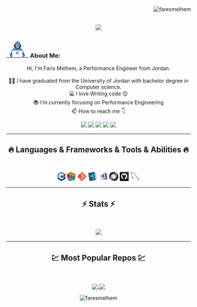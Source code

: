 <img align="right" src="https://visitor-badge.laobi.icu/badge?page_id=faresmelhem/faresmelhem" alt="faresmelhem">

<h1 align="center">
  <a>
    <img src="https://readme-typing-svg.herokuapp.com/?lines=This+is+Faris+Melhem;Nice+to+meet+you+%F0%9F%91%8B&center=true&size=30">
  </a>
</h1>
   
###  <img src="/images/Developer.gif" alt="developer gif"  height="45px">  About Me:
<p align="center">
  Hi, I'm Faris Melhem, a Performance Engineer from Jordan.
  <br>
  <br>
  👨‍🎓 I have graduated from the University of Jordan with bachelor degree in Computer science.
  <br>
  💻 I love Writing code 😊
  <br>
  📚 I’m currently focusing on Performance Engineering
  <br>
  📫 How to reach me 👇
</p>
<p align="center"> <a href="https://www.linkedin.com/in/faris-melhem-773686174/"><img src="https://img.shields.io/badge/linkedin-%230077B5.svg?&style=for-the-badge&logo=linkedin&logoColor=white" height=23></a> <a href="fares.melhem44@gmail.com"><img src="https://img.shields.io/badge/Gmail-D14836?style=for-the-badge&logo=gmail&logoColor=white" height=23></a> <a href="https://www.facebook.com/fares.melhem99"><img src="https://img.shields.io/badge/Facebook-1877F2?style=for-the-badge&logo=facebook&logoColor=white" height=23></a> <a href="https://github.com/faresmelhem"><img src="https://img.shields.io/badge/GitHub-100000?style=for-the-badge&logo=github&logoColor=white" height=23></a> <a href="https://www.youtube.com/@avatar_faris/about"><img src="https://img.shields.io/badge/YouTube-FF0000?style=for-the-badge&logo=youtube&logoColor=white" height=23></a></p>
<hr>
<h2 align="center">🔥 Languages & Frameworks & Tools & Abilities 🔥</h2><br>
<p align="center">
  <code><img title="C++" height="25" src="images/cpp.svg"></code>
  <code><img title="Problem Solving" height="25" src="images/problemSolving.png"></code>
  <code><img title="Git" height="25" src="images/git-original.svg"></code>
  <code><img title="Visual Studio Code" height="25" src="images/vscode.png"></code>
  <code><img title="Microsoft Visual Studio" height="25" src="images/visualstudio.png"></code>
  <code><img title="JSON" height="25" src="images/json.svg"></code>
  <code><img title="GitHub" height="25" src="images/github.svg"></code>
  <code><img title="MySQL" height="25" src="images/mysql.svg"></code>
</p>
<hr>

<h2 align="center">⚡ Stats ⚡</h2>
<br>


<p align="center">
<a href="https://github.com/faresmelhem">
      <img width=325  src="https://github-readme-stats.vercel.app/api/top-langs/?username=faresmelhem&hide=c%23,Mathematica,Kotlin%2b%2b,Cuda&title_color=61dafb&text_color=ffffff&icon_color=61dafb&bg_color=20232a&langs_count=8&layout=compact&border_color=61dafb&hide_border=true" />
 </a>
</p>

<hr>
<h2 align="center">💹 Most Popular Repos 💹</h2>
<br>
<p align="center">
<a href="https://github.com/faresmelhem/Learning_Windows_Batching">
  <img width=300 align="center" src="https://github-readme-stats.vercel.app/api/pin/?username=faresmelhem&repo=Learning_Windows_Batching&title_color=ffffff&text_color=c9cacc&icon_color=2bbc8a&bg_color=1d1f21" />
</a>   
  
<a href="https://github.com/faresmelhem/Jetbrains_Academy">
  <img width=300 align="center" src="https://github-readme-stats.vercel.app/api/pin/?username=faresmelhem&repo=Jetbrains_Academy&title_color=ffffff&text_color=c9cacc&icon_color=2bbc8a&bg_color=1d1f21" />
</a>    

</p>

<p  align="center">
<img src="https://visitor-badge.laobi.icu/badge?page_id=faresmelhem/faresmelhem" alt="faresmelhem"/>       
</p>

